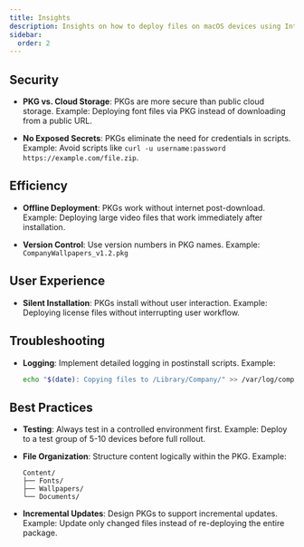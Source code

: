 ```yaml
---
title: Insights
description: Insights on how to deploy files on macOS devices using Intune.
sidebar:
  order: 2
---
```


## Security

- **PKG vs. Cloud Storage**: PKGs are more secure than public cloud storage.
  Example: Deploying font files via PKG instead of downloading from a public URL.

- **No Exposed Secrets**: PKGs eliminate the need for credentials in scripts.
  Example: Avoid scripts like `curl -u username:password https://example.com/file.zip`.

## Efficiency

- **Offline Deployment**: PKGs work without internet post-download.
  Example: Deploying large video files that work immediately after installation.

- **Version Control**: Use version numbers in PKG names.
  Example: `CompanyWallpapers_v1.2.pkg`

## User Experience

- **Silent Installation**: PKGs install without user interaction.
  Example: Deploying license files without interrupting user workflow.

## Troubleshooting

- **Logging**: Implement detailed logging in postinstall scripts.
  Example:
  ```bash
  echo "$(date): Copying files to /Library/Company/" >> /var/log/company_deployment.log
  ```

## Best Practices

- **Testing**: Always test in a controlled environment first.
  Example: Deploy to a test group of 5-10 devices before full rollout.

- **File Organization**: Structure content logically within the PKG.
  Example:
  ```
  Content/
  ├── Fonts/
  ├── Wallpapers/
  └── Documents/
  ```

- **Incremental Updates**: Design PKGs to support incremental updates.
  Example: Update only changed files instead of re-deploying the entire package.